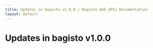 ```yaml
---
title: Updates in bagisto v1.0.0 | Bagisto Web APIs Documentation
layout: default
---
```


# Updates in bagisto v1.0.0